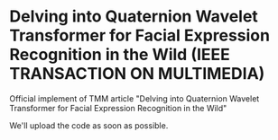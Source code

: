 # Delving into Quaternion Wavelet Transformer for Facial Expression Recognition in the Wild (IEEE TRANSACTION ON MULTIMEDIA)
Official implement of TMM article "Delving into Quaternion Wavelet Transformer for Facial Expression Recognition in the Wild"



We'll upload the code as soon as possible.
